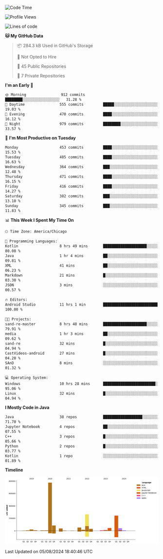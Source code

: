 <!--START_SECTION:waka-->
![Code Time](http://img.shields.io/badge/Code%20Time-511%20hrs%2044%20mins-blue)

![Profile Views](http://img.shields.io/badge/Profile%20Views-32-blue)

![Lines of code](https://img.shields.io/badge/From%20Hello%20World%20I%27ve%20Written-1.7%20million%20lines%20of%20code-blue)

**🐱 My GitHub Data** 

> 📦 284.3 kB Used in GitHub's Storage 
 > 
> 🚫 Not Opted to Hire
 > 
> 📜 45 Public Repositories 
 > 
> 🔑 7 Private Repositories 
 > 
**I'm an Early 🐤** 

```text
🌞 Morning                912 commits         ████████░░░░░░░░░░░░░░░░░   31.28 % 
🌆 Daytime                555 commits         █████░░░░░░░░░░░░░░░░░░░░   19.03 % 
🌃 Evening                470 commits         ████░░░░░░░░░░░░░░░░░░░░░   16.12 % 
🌙 Night                  979 commits         ████████░░░░░░░░░░░░░░░░░   33.57 % 
```
📅 **I'm Most Productive on Tuesday** 

```text
Monday                   453 commits         ████░░░░░░░░░░░░░░░░░░░░░   15.53 % 
Tuesday                  485 commits         ████░░░░░░░░░░░░░░░░░░░░░   16.63 % 
Wednesday                364 commits         ███░░░░░░░░░░░░░░░░░░░░░░   12.48 % 
Thursday                 471 commits         ████░░░░░░░░░░░░░░░░░░░░░   16.15 % 
Friday                   416 commits         ████░░░░░░░░░░░░░░░░░░░░░   14.27 % 
Saturday                 382 commits         ███░░░░░░░░░░░░░░░░░░░░░░   13.10 % 
Sunday                   345 commits         ███░░░░░░░░░░░░░░░░░░░░░░   11.83 % 
```


📊 **This Week I Spent My Time On** 

```text
🕑︎ Time Zone: America/Chicago

💬 Programming Languages: 
Kotlin                   8 hrs 49 mins       ████████████████████░░░░░   80.08 % 
Java                     1 hr 4 mins         ██░░░░░░░░░░░░░░░░░░░░░░░   09.81 % 
XML                      41 mins             ██░░░░░░░░░░░░░░░░░░░░░░░   06.23 % 
Markdown                 21 mins             █░░░░░░░░░░░░░░░░░░░░░░░░   03.30 % 
JSON                     3 mins              ░░░░░░░░░░░░░░░░░░░░░░░░░   00.57 % 

🔥 Editors: 
Android Studio           11 hrs 1 min        █████████████████████████   100.00 % 

🐱‍💻 Projects: 
sand-re-master           8 hrs 48 mins       ████████████████████░░░░░   79.91 % 
media                    1 hr 3 mins         ██░░░░░░░░░░░░░░░░░░░░░░░   09.62 % 
sand-re                  32 mins             █░░░░░░░░░░░░░░░░░░░░░░░░   04.94 % 
CastVideos-android       27 mins             █░░░░░░░░░░░░░░░░░░░░░░░░   04.20 % 
SAnD                     8 mins              ░░░░░░░░░░░░░░░░░░░░░░░░░   01.32 % 

💻 Operating System: 
Windows                  10 hrs 28 mins      ████████████████████████░   95.06 % 
Linux                    32 mins             █░░░░░░░░░░░░░░░░░░░░░░░░   04.94 % 
```

**I Mostly Code in Java** 

```text
Java                     38 repos            ██████████████████░░░░░░░   71.70 % 
Jupyter Notebook         4 repos             ██░░░░░░░░░░░░░░░░░░░░░░░   07.55 % 
C++                      3 repos             █░░░░░░░░░░░░░░░░░░░░░░░░   05.66 % 
Python                   2 repos             █░░░░░░░░░░░░░░░░░░░░░░░░   03.77 % 
Kotlin                   1 repo              ░░░░░░░░░░░░░░░░░░░░░░░░░   01.89 % 
```



**Timeline**

![Lines of Code chart](https://raw.githubusercontent.com/phanijsp/phanijsp/main/assets/bar_graph.png)


 Last Updated on 05/08/2024 18:40:46 UTC
<!--END_SECTION:waka-->
